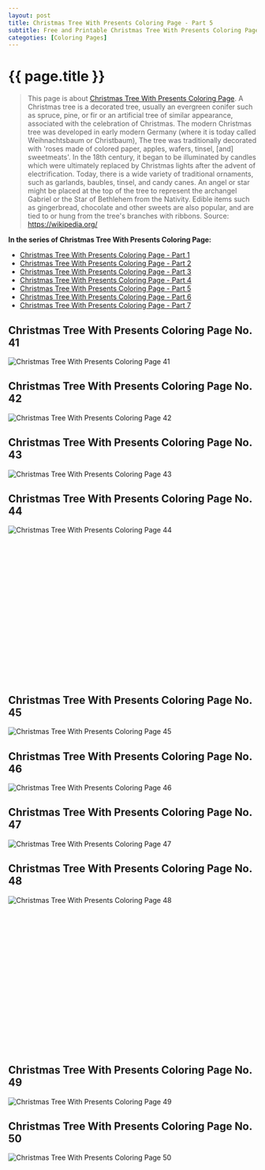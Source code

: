 ```yaml
---
layout: post
title: Christmas Tree With Presents Coloring Page - Part 5
subtitle: Free and Printable Christmas Tree With Presents Coloring Page - Part 5
categoties: [Coloring Pages]
---
```

{{ page.title }}
================
> This page is about [Christmas Tree With Presents Coloring Page](https://freecoloringpages.github.io/). A Christmas tree is a decorated tree, usually an evergreen conifer such as spruce, pine, or fir or an artificial tree of similar appearance, associated with the celebration of Christmas. The modern Christmas tree was developed in early modern Germany (where it is today called Weihnachtsbaum or Christbaum), The tree was traditionally decorated with 'roses made of colored paper, apples, wafers, tinsel, [and] sweetmeats'. In the 18th century, it began to be illuminated by candles which were ultimately replaced by Christmas lights after the advent of electrification. Today, there is a wide variety of traditional ornaments, such as garlands, baubles, tinsel, and candy canes. An angel or star might be placed at the top of the tree to represent the archangel Gabriel or the Star of Bethlehem from the Nativity. Edible items such as gingerbread, chocolate and other sweets are also popular, and are tied to or hung from the tree's branches with ribbons. Source: https://wikipedia.org/

**In the series of Christmas Tree With Presents Coloring Page:**

* [Christmas Tree With Presents Coloring Page - Part 1](https://freecoloringpages.github.io/2017/11/21/Christmas-Tree-With-Presents-Coloring-Page-part-1.html)
* [Christmas Tree With Presents Coloring Page - Part 2](https://freecoloringpages.github.io/2017/11/21/Christmas-Tree-With-Presents-Coloring-Page-part-2.html)
* [Christmas Tree With Presents Coloring Page - Part 3](https://freecoloringpages.github.io/2017/11/21/Christmas-Tree-With-Presents-Coloring-Page-part-3.html)
* [Christmas Tree With Presents Coloring Page - Part 4](https://freecoloringpages.github.io/2017/11/21/Christmas-Tree-With-Presents-Coloring-Page-part-4.html)
* [Christmas Tree With Presents Coloring Page - Part 5](https://freecoloringpages.github.io/2017/11/21/Christmas-Tree-With-Presents-Coloring-Page-part-5.html)
* [Christmas Tree With Presents Coloring Page - Part 6](https://freecoloringpages.github.io/2017/11/21/Christmas-Tree-With-Presents-Coloring-Page-part-6.html)
* [Christmas Tree With Presents Coloring Page - Part 7](https://freecoloringpages.github.io/2017/11/21/Christmas-Tree-With-Presents-Coloring-Page-part-7.html)

## Christmas Tree With Presents Coloring Page No. 41
![Christmas Tree With Presents Coloring Page 41](https://freecoloringpages.github.io/img/Christmas-Tree-With-Presents-Coloring-Page%20(41).jpg "Christmas Tree With Presents Coloring Page 41")

## Christmas Tree With Presents Coloring Page No. 42
![Christmas Tree With Presents Coloring Page 42](https://freecoloringpages.github.io/img/Christmas-Tree-With-Presents-Coloring-Page%20(42).jpg "Christmas Tree With Presents Coloring Page 42")

## Christmas Tree With Presents Coloring Page No. 43
![Christmas Tree With Presents Coloring Page 43](https://freecoloringpages.github.io/img/Christmas-Tree-With-Presents-Coloring-Page%20(43).jpg "Christmas Tree With Presents Coloring Page 43")

## Christmas Tree With Presents Coloring Page No. 44
![Christmas Tree With Presents Coloring Page 44](https://freecoloringpages.github.io/img/Christmas-Tree-With-Presents-Coloring-Page%20(44).jpg "Christmas Tree With Presents Coloring Page 44")

<script async src="//pagead2.googlesyndication.com/pagead/js/adsbygoogle.js"></script><!-- Texxtonly --><ins class="adsbygoogle" style="display:inline-block;width:336px;height:280px" data-ad-client="ca-pub-6753140515841889" data-ad-slot="3207852233"></ins><script>(adsbygoogle = window.adsbygoogle || []).push({}); </script>

## Christmas Tree With Presents Coloring Page No. 45
![Christmas Tree With Presents Coloring Page 45](https://freecoloringpages.github.io/img/Christmas-Tree-With-Presents-Coloring-Page%20(45).jpg "Christmas Tree With Presents Coloring Page 45")

## Christmas Tree With Presents Coloring Page No. 46
![Christmas Tree With Presents Coloring Page 46](https://freecoloringpages.github.io/img/Christmas-Tree-With-Presents-Coloring-Page%20(46).jpg "Christmas Tree With Presents Coloring Page 46")

## Christmas Tree With Presents Coloring Page No. 47
![Christmas Tree With Presents Coloring Page 47](https://freecoloringpages.github.io/img/Christmas-Tree-With-Presents-Coloring-Page%20(47).jpg "Christmas Tree With Presents Coloring Page 47")

## Christmas Tree With Presents Coloring Page No. 48
![Christmas Tree With Presents Coloring Page 48](https://freecoloringpages.github.io/img/Christmas-Tree-With-Presents-Coloring-Page%20(48).jpg "Christmas Tree With Presents Coloring Page 48")

<script async src="//pagead2.googlesyndication.com/pagead/js/adsbygoogle.js"></script><!-- Texxtonly --><ins class="adsbygoogle" style="display:inline-block;width:336px;height:280px" data-ad-client="ca-pub-6753140515841889" data-ad-slot="3207852233"></ins><script>(adsbygoogle = window.adsbygoogle || []).push({}); </script>

## Christmas Tree With Presents Coloring Page No. 49
![Christmas Tree With Presents Coloring Page 49](https://freecoloringpages.github.io/img/Christmas-Tree-With-Presents-Coloring-Page%20(49).jpg "Christmas Tree With Presents Coloring Page 49")

## Christmas Tree With Presents Coloring Page No. 50
![Christmas Tree With Presents Coloring Page 50](https://freecoloringpages.github.io/img/Christmas-Tree-With-Presents-Coloring-Page%20(50).jpg "Christmas Tree With Presents Coloring Page 50")

